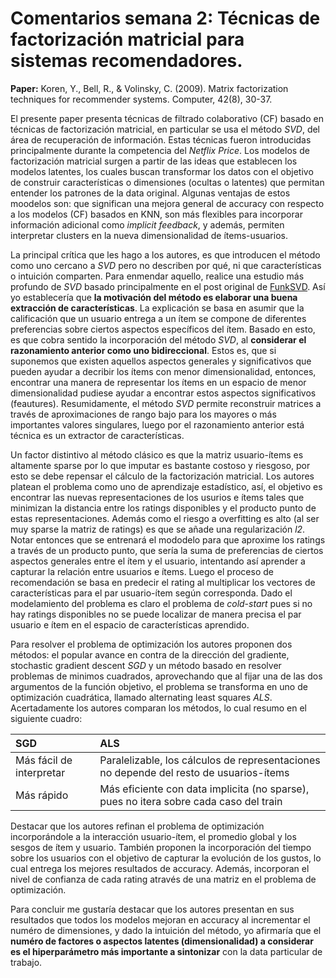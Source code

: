 # Comentarios semana 2: Técnicas de factorización matricial para sistemas recomendadores.

**Paper:** Koren, Y., Bell, R., & Volinsky, C. (2009). Matrix factorization techniques for recommender systems. Computer, 42(8), 30-37.

El presente paper presenta técnicas de filtrado colaborativo (CF) basado en técnicas de factorización matricial, en particular se usa el método *SVD*, del área de recuperación de información. Estas técnicas fueron introducidas principalmente durante la competencia del *Netflix Price*. Los modelos de factorización matricial surgen a partir de las ideas que establecen los modelos latentes, los cuales buscan transformar los datos con el objetivo de construir características o dimensiones (ocultas o latentes) que permitan entender los patrones de la data original. Algunas ventajas de estos moodelos son: que significan una mejora general de accuracy con respecto a los modelos (CF) basados en KNN, son más flexibles para incorporar información adicional como *implicit feedback*, y además, permiten interpretar clusters en la nueva dimensionalidad de ítems-usuarios. 

La principal crítica que les hago a los autores, es que introducen el método como uno cercano a *SVD* pero no describen por qué, ni que características o intuición comparten. Para enmendar aquello, realice una estudio más profundo de *SVD* basado principalmente en el post original de [FunkSVD](https://sifter.org/~simon/journal/20061211.html). Así yo establecería que **la motivación del método es elaborar una buena extracción de características**. La explicación se basa en asumir que la calificación que un usuario entrega a un ítem se compone de diferentes preferencias sobre ciertos aspectos específicos del ítem.
Basado en esto, es que cobra sentido la incorporación del método *SVD*, al **considerar el razonamiento anterior como uno bidireccional**. Estos es, que si suponemos que existen aquellos aspectos generales y significativos que pueden ayudar a decribir los ítems con menor dimensionalidad, entonces, encontrar una manera de representar los ítems en un espacio de menor dimensionalidad pudiese ayudar a encontrar estos aspectos significativos (feautures). Resumidamente, el método *SVD* permite reconstruir matrices a través de aproximaciones de rango bajo para los mayores o más importantes valores singulares, luego por el razonamiento anterior está técnica es un extractor de características.

Un factor distintivo al método clásico es que la matriz usuario-ítems es altamente sparse por lo que imputar es bastante costoso y riesgoso, por esto se debe repensar el cálculo de la factorización matricial. Los autores platean el problema como uno de aprendizaje estadístico, así, el objetivo es encontrar las nuevas representaciones de los usurios e ítems tales que minimizan la distancia entre los ratings disponibles y el producto punto de estas representaciones. Además como el riesgo a overfitting es alto (al ser muy sparse la matriz de ratings) es que se añade una regularización *l2*. Notar entonces que se entrenará el mododelo para que aproxime los ratings a través de un producto punto, que sería la suma de preferencias de ciertos aspectos generales entre el ítem y el usuario, intentando así aprender a capturar la relación entre usuarios e ítems. Luego el proceso de recomendación se basa en predecir el rating al multiplicar los vectores de características para el par usuario-ítem según corresponda. Dado el modelamiento del problema es claro el problema de *cold-start* pues si no hay ratings disponibles no se puede localizar de manera precisa el par usuario e ítem en el espacio de características aprendido. 

Para resolver el problema de optimización los autores proponen dos métodos: el popular avance en contra de la dirección del gradiente, stochastic gradient descent *SGD* y un método basado en resolver problemas de minimos cuadrados, aprovechando que al fijar una de las dos argumentos de la función objetivo, el problema se transforma en uno de optimización cuadrática, llamado alternating least squares *ALS*. Acertadamente los autores comparan los métodos, lo cual resumo en el siguiente cuadro:

| SGD  | ALS             | 
|:--------|:-----------------|
| Más fácil de interpretar      | Paralelizable, los cálculos de representaciones no depende del resto de usuarios-ítems      |
| Más rápido      | Más eficiente con data implicita (no sparse), pues no itera sobre cada caso del train     |

Destacar que los autores refinan el problema de optimización incorporándole a la interacción usuario-ítem, el promedio global y los sesgos de ítem y usuario. También proponen la incorporación del tiempo sobre los usuarios con el objetivo de capturar la evolución de los gustos, lo cual entrega los mejores resultados de accuracy. Además, incorporan el nivel de confianza de cada rating através de una matriz en el problema de optimización. 

Para concluir me gustaría destacar que los autores presentan en sus resultados que todos los modelos mejoran en accuracy al incrementar el numéro de dimensiones, y dado la intuición del método, yo afirmaría que el **numéro de factores o aspectos latentes (dimensionalidad) a considerar es el hiperparámetro más importante a sintonizar** con la data particular de trabajo.
